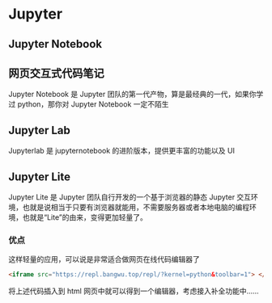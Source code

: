 # Jupyter

## Jupyter Notebook

## 网页交互式代码笔记

Jupyter Notebook 是 Jupyter 团队的第一代产物，算是最经典的一代，如果你学过 python，那你对 Jupyter Notebook 一定不陌生

## Jupyter Lab

Jupyterlab 是 jupyternotebook 的进阶版本，提供更丰富的功能以及 UI

## Jupyter Lite

Jupyter Lite 是 Jupyter 团队自行开发的一个基于浏览器的静态 Jupyter 交互环境，也就是说相当于只要有浏览器就能用，不需要服务器或者本地电脑的编程环境，也就是“Lite”的由来，变得更加轻量了。

### 优点

这样轻量的应用，可以说是非常适合做网页在线代码编辑器了

```html
<iframe src="https://repl.bangwu.top/repl/?kernel=python&toolbar=1"> </iframe>
```

将上述代码插入到 html 网页中就可以得到一个编辑器，考虑接入补全功能中......
